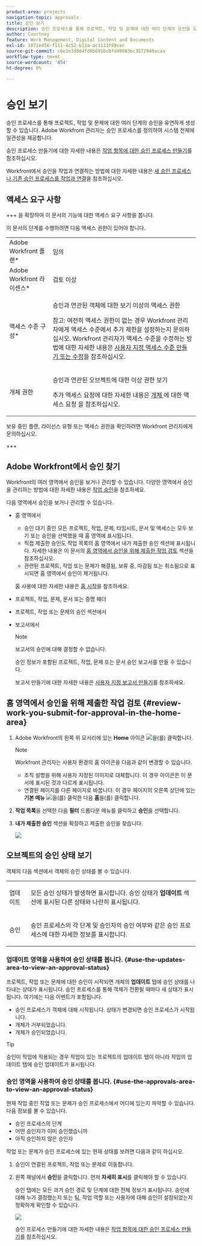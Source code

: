 ```yaml
---
product-area: projects
navigation-topic: approvals
title: 승인 보기
description: 승인 프로세스를 통해 프로젝트, 작업 및 문제에 대한 여러 단계의 승인을 유연하게 생성할 수 있습니다. Adobe Workfront 관리자는 승인 프로세스를 정의하여 시스템 전체에 일관성을 제공합니다.
author: Courtney
feature: Work Management, Digital Content and Documents
exl-id: 1071e456-f111-4c52-b13a-ac1113f69cec
source-git-commit: c6e3e3d8d4fd6b6916c8fd49983bc3572949acaa
workflow-type: tm+mt
source-wordcount: '854'
ht-degree: 0%

---
```


# 승인 보기

승인 프로세스를 통해 프로젝트, 작업 및 문제에 대한 여러 단계의 승인을 유연하게 생성할 수 있습니다. Adobe Workfront 관리자는 승인 프로세스를 정의하여 시스템 전체에 일관성을 제공합니다.

승인 프로세스 만들기에 대한 자세한 내용은 [작업 항목에 대한 승인 프로세스 만들기](../../administration-and-setup/customize-workfront/configure-approval-milestone-processes/create-approval-processes.md)를 참조하십시오.

Workfront에서 승인을 작업과 연결하는 방법에 대한 자세한 내용은 [새 승인 프로세스나 기존 승인 프로세스를 작업과 연결](../../review-and-approve-work/manage-approvals/associate-approval-with-work.md)을 참조하십시오.

## 액세스 요구 사항

+++ 을 확장하여 이 문서의 기능에 대한 액세스 요구 사항을 봅니다.

이 문서의 단계를 수행하려면 다음 액세스 권한이 있어야 합니다.

<table style="table-layout:auto"> 
 <col> 
 <col> 
 <tbody> 
  <tr> 
   <td role="rowheader">Adobe Workfront 플랜*</td> 
   <td> <p>임의</p> </td> 
  </tr> 
  <tr> 
   <td role="rowheader">Adobe Workfront 라이센스*</td> 
   <td> <p>검토 이상</p> </td> 
  </tr> 
  <tr> 
   <td role="rowheader">액세스 수준 구성*</td> 
   <td> <p>승인과 연관된 객체에 대한 보기 이상의 액세스 권한</p> <p>참고: 여전히 액세스 권한이 없는 경우 Workfront 관리자에게 액세스 수준에서 추가 제한을 설정하는지 문의하십시오. Workfront 관리자가 액세스 수준을 수정하는 방법에 대한 자세한 내용은 <a href="../../administration-and-setup/add-users/configure-and-grant-access/create-modify-access-levels.md" class="MCXref xref">사용자 지정 액세스 수준 만들기 또는 수정</a>을 참조하십시오.</p> </td> 
  </tr> 
  <tr> 
   <td role="rowheader">개체 권한</td> 
   <td> <p>승인과 연관된 오브젝트에 대한 이상 권한 보기</p> <p>추가 액세스 요청에 대한 자세한 내용은 <a href="../../workfront-basics/grant-and-request-access-to-objects/request-access.md" class="MCXref xref">개체 </a>에 대한 액세스 요청 을 참조하십시오.</p> </td> 
  </tr> 
 </tbody> 
</table>

보유 중인 플랜, 라이선스 유형 또는 액세스 권한을 확인하려면 Workfront 관리자에게 문의하십시오.

+++

## Adobe Workfront에서 승인 찾기

Workfront의 여러 영역에서 승인을 보거나 관리할 수 있습니다. 다양한 영역에서 승인을 관리하는 방법에 대한 자세한 내용은 [작업 승인](../../review-and-approve-work/manage-approvals/approving-work.md)을 참조하세요.

다음 영역에서 승인을 보거나 관리할 수 있습니다.

* 홈 영역에서

   * 승인 대기 중인 모든 프로젝트, 작업, 문제, 타임시트, 문서 및 액세스는 모두 보기 또는 승인을 선택했을 때 홈 영역에 표시됩니다.
   * 직접 제출한 승인도 작업 목록의 홈 영역에서 내가 제출한 승인 섹션에 표시됩니다. 자세한 내용은 이 문서의 [홈 영역에서 승인을 위해 제출한 작업 검토](#review-work-you-submit-for-approval-in-the-home-area) 섹션을 참조하십시오.
   * 관련된 프로젝트, 작업 또는 문제가 해결됨, 보류 중, 마감됨 또는 취소됨으로 표시되면 홈 영역에서 승인이 제거됩니다.

  홈 사용에 대한 자세한 내용은 [홈 시작](../../workfront-basics/using-home/using-the-home-area/get-started-with-home.md)을 참조하세요.

* 프로젝트, 작업, 문제, 문서 또는 증명 헤더
* 프로젝트, 작업 또는 문제의 승인 섹션에서
* 보고서에서

  >[!NOTE]
  >
  >보고서의 승인에 대해 결정할 수 없습니다.

  승인 정보가 포함된 프로젝트, 작업, 문제 또는 문서 승인 보고서를 만들 수 있습니다.

  보고서 만들기에 대한 자세한 내용은 [사용자 지정 보고서 만들기](../../reports-and-dashboards/reports/creating-and-managing-reports/create-custom-report.md)를 참조하세요.

## 홈 영역에서 승인을 위해 제출한 작업 검토 {#review-work-you-submit-for-approval-in-the-home-area}

1. Adobe Workfront의 왼쪽 위 모서리에 있는 **Home** 아이콘 ![](assets/home-icon-30x29.png)을(를) 클릭합니다.

   >[!NOTE]
   >
   >Workfront 관리자는 사용자 환경의 홈 아이콘을 다음과 같이 변경할 수 있습니다.
   >
   >* 조직 설명을 위해 사용자 지정된 이미지로 대체합니다. 이 경우 아이콘은 이 문서에 표시된 것과 다르게 표시됩니다.
   >* 연결된 페이지를 다른 페이지로 바꿉니다. 이 경우 페이지의 오른쪽 상단에 있는 **기본 메뉴** ![](assets/main-menu-icon.png)을(를) 클릭한 다음 **홈**&#x200B;을(를) 클릭합니다.

1. **작업 목록**&#x200B;을 선택한 다음 **필터** 드롭다운 메뉴를 클릭하고 **승인**&#x200B;을 선택합니다.
1. **내가 제출한 승인** 섹션을 확장하고 제출한 승인을 찾습니다.

   ![](assets/approvals-submitted-section-in-home-nwe-350x401.png)

## 오브젝트의 승인 상태 보기

객체의 다음 섹션에서 객체의 승인 상태를 볼 수 있습니다.

<table style="table-layout:auto"> 
 <col> 
 <col> 
 <tbody> 
  <tr> 
   <td role="rowheader">업데이트 </td> 
   <td> <p>모든 승인 상태가 발생하면 표시합니다. 승인 상태가 <strong>업데이트</strong> 섹션에 표시된 다른 상태와 나란히 표시됩니다.</p> </td> 
  </tr> 
  <tr> 
   <td role="rowheader">승인</td> 
   <td> <p>승인 프로세스의 각 단계 및 승인자의 승인 여부와 같은 승인 프로세스에 대한 자세한 정보를 표시합니다.</p> </td> 
  </tr> 
 </tbody> 
</table>

### 업데이트 영역을 사용하여 승인 상태를 봅니다. {#use-the-updates-area-to-view-an-approval-status}

프로젝트, 작업 또는 문제에 대한 승인이 시작되면 개체의 **업데이트** 탭에 승인 상태를 나타내는 상태가 표시됩니다. 승인 프로세스를 통해 객체가 전환될 때마다 새 상태가 표시됩니다. 여기에는 다음 이벤트가 포함됩니다.

* 승인 프로세스가 객체에 대해 시작됩니다. 상태가 변경되면 승인 프로세스가 시작됩니다.
* 개체가 거부되었습니다.
* 개체가 승인되었습니다.

>[!TIP]
>
>승인이 작업에 적용되는 경우 작업이 있는 프로젝트의 업데이트 탭이 아니라 작업의 업데이트 탭에 승인 업데이트가 표시됩니다.

### 승인 영역을 사용하여 승인 상태를 봅니다. {#use-the-approvals-area-to-view-an-approval-status}

현재 작업 중인 작업 또는 문제가 승인 프로세스에서 어디에 있는지 파악할 수 있습니다. 다음 정보를 볼 수 있습니다.

* 승인 프로세스의 단계
* 어떤 승인자가 이미 승인했습니까
* 아직 승인하지 않은 승인자

작업 또는 문제가 승인 프로세스에 있는 현재 상태를 보려면 다음과 같이 하십시오.

1. 승인이 연결된 프로젝트, 작업 또는 문제로 이동합니다.
1. 왼쪽 패널에서 **승인**&#x200B;을 클릭합니다. 먼저 **자세히 표시**&#x200B;를 클릭해야 할 수 있습니다.

   승인 탭에는 모든 과거 승인 경로 및 단계에 대한 전체 정보가 표시됩니다. 승인에 대해 누가 결정했는지 또는 팀, 작업 역할 또는 사용자에 대해 승인이 설정되었는지 정확하게 확인할 수 있습니다.

   ![](assets/approvals-tab-expanded-on-issue-nwe-350x320.png)

   승인 프로세스 만들기에 대한 자세한 내용은 [작업 항목에 대한 승인 프로세스 만들기](../../administration-and-setup/customize-workfront/configure-approval-milestone-processes/create-approval-processes.md)를 참조하십시오.
